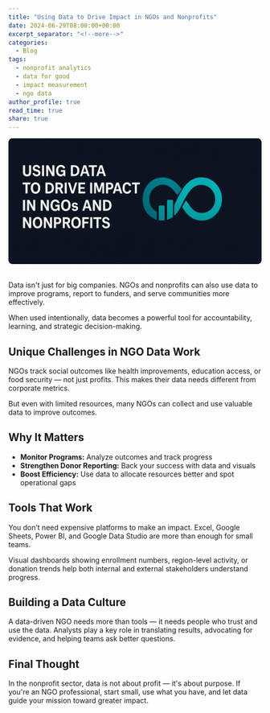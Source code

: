 ```yaml
---
title: "Using Data to Drive Impact in NGOs and Nonprofits"
date: 2024-06-29T08:00:00+00:00
excerpt_separator: "<!--more-->"
categories:
  - Blog
tags:
  - nonprofit analytics
  - data for good
  - impact measurement
  - ngo data
author_profile: true
read_time: true
share: true
---
```

<img src="/assets/images/posts/ngo-impact-banner.png" 
     alt="NGO Data Impact" 
     style="width: 100%; height: 250px; object-fit: cover; border-radius: 8px; margin-bottom: 1rem;" />

Data isn't just for big companies. NGOs and nonprofits can also use data to improve programs, report to funders, and serve communities more effectively.  

When used intentionally, data becomes a powerful tool for accountability, learning, and strategic decision-making.

<!--more-->
     
## Unique Challenges in NGO Data Work

NGOs track social outcomes like health improvements, education access, or food security — not just profits. This makes their data needs different from corporate metrics.

But even with limited resources, many NGOs can collect and use valuable data to improve outcomes.

## Why It Matters

- **Monitor Programs:** Analyze outcomes and track progress
- **Strengthen Donor Reporting:** Back your success with data and visuals
- **Boost Efficiency:** Use data to allocate resources better and spot operational gaps

## Tools That Work

You don’t need expensive platforms to make an impact. Excel, Google Sheets, Power BI, and Google Data Studio are more than enough for small teams.

Visual dashboards showing enrollment numbers, region-level activity, or donation trends help both internal and external stakeholders understand progress.

## Building a Data Culture

A data-driven NGO needs more than tools — it needs people who trust and use the data. Analysts play a key role in translating results, advocating for evidence, and helping teams ask better questions.

## Final Thought

In the nonprofit sector, data is not about profit — it's about purpose. If you're an NGO professional, start small, use what you have, and let data guide your mission toward greater impact.
